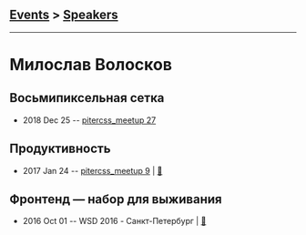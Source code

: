 ## [Events](../README.md) > [Speakers](../speakers.md)
---

# Милослав Волосков

## Восьмипиксельная сетка
- 2018 Dec 25 -- [pitercss_meetup 27](https://www.youtube.com/watch?v=T9wCfoll4uQ)    
## Продуктивность
- 2017 Jan 24 -- [pitercss_meetup 9](https://www.youtube.com/watch?v=h5qrWVqYgxs)  | [:notebook:](https://pitercss.ru/9/pres/how-to-learn/)  
## Фронтенд — набор для выживания
- 2016 Oct 01 -- WSD 2016 - Санкт-Петербург  | [:notebook:](https://wsd.events/2016/10/01/pres/frontend-kit/)  
